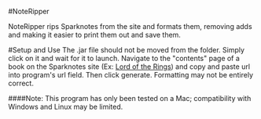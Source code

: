 #NoteRipper

NoteRipper rips Sparknotes from the site and formats them, removing adds and making it easier to print them out and save them.

#Setup and Use
The .jar file should not be moved from the folder. Simply click on it and wait for it to launch. Navigate to the "contents" page of a book on the Sparknotes site (Ex: [Lord of the Rings](http://www.sparknotes.com/film/lordoftherings/)) and copy and paste url into program's url field. Then click generate. Formatting may not be entirely correct.

####Note: This program has only been tested on a Mac; compatibility with Windows and Linux may be limited.